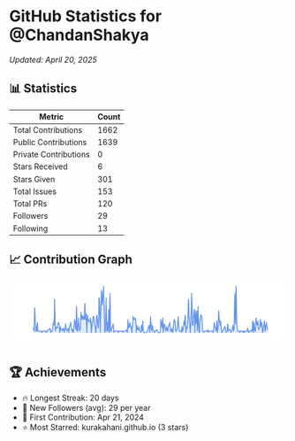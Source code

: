 # GitHub Statistics for @ChandanShakya
*Updated: April 20, 2025*

## 📊 Statistics
| Metric | Count |
|--------|--------|
| Total Contributions | 1662 |
| Public Contributions | 1639 |
| Private Contributions | 0 |
| Stars Received | 6 |
| Stars Given | 301 |
| Total Issues | 153 |
| Total PRs | 120 |
| Followers | 29 |
| Following | 13 |

## 📈 Contribution Graph

![Contribution Graph](./contribution_graph.png)

## 🏆 Achievements

- 🔥 Longest Streak: 20 days
- 👥 New Followers (avg): 29 per year
- 📅 First Contribution: Apr 21, 2024
- ⭐ Most Starred: kurakahani.github.io (3 stars)
